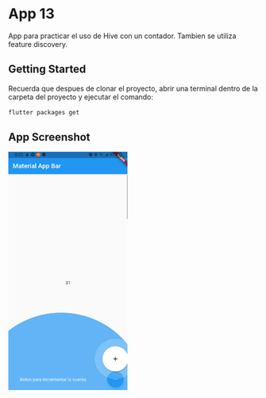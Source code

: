 # App 13

App para practicar el uso de Hive con un contador.
Tambien se utiliza feature discovery.

## Getting Started

Recuerda que despues de clonar el proyecto, abrir una terminal dentro de la carpeta del proyecto y ejecutar el comando:

```sh
flutter packages get
``` 

## App Screenshot


<img src="screenshot/Capture.PNG" width="240" height="480" />

